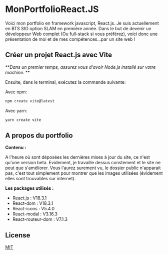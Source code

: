 # MonPortfolioReact.JS
Voici mon portfolio en framework javascript, React.js.
Je suis actuellement en BTS SIO option SLAM en première année.
Dans le but de devenir un développeur Web complet (Ou full-stack si vous préférez), voici donc une présentation de moi et de mes compétences...par un site web !

## Créer un projet React.js avec Vite

**_Dans un premier temps, assurez vous d'avoir Node.js installé sur votre machine._ **

Ensuite, dans le terminal, exécutez la commande suivante: 

Avec npm:
```bash
npm create vite@latest
```
Avec yarn: 
```bash
yarn create vite
```

## A propos du portfolio
**Contenu :**

A l'heure où sont déposées les dernières mises à jour du site, ce n'est qu'une version beta.
Evidement, je travaille dessus constement et le site ne peut que s'améliorer.
Vous l'aurez surement vu, le dossier public n'apparait pas, c'est tout simplement pour montrer que les images utilisées (évidement elles sont trouvables sur internet).

**Les packages utilisés :**

* React.js : V18.3.1
* React-dom : V18.3.1
* React-icons : V5.4.0
* React-modal : V3.16.3
* React-routeur-dom : V7.1.3

## License

[MIT](https://choosealicense.com/licenses/mit/)
